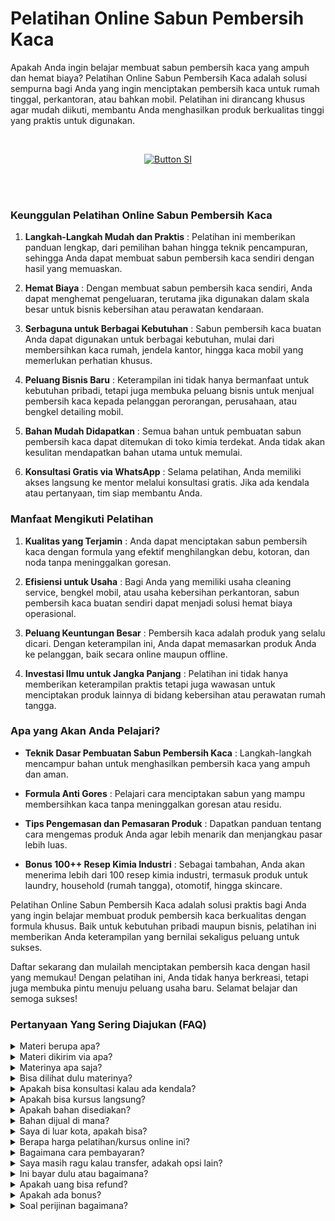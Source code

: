 # Pelatihan Online Sabun Pembersih Kaca

Apakah Anda ingin belajar membuat sabun pembersih kaca yang ampuh dan hemat biaya? Pelatihan Online Sabun Pembersih Kaca adalah solusi sempurna bagi Anda yang ingin menciptakan pembersih kaca untuk rumah tinggal, perkantoran, atau bahkan mobil. Pelatihan ini dirancang khusus agar mudah diikuti, membantu Anda menghasilkan produk berkualitas tinggi yang praktis untuk digunakan.

<br>

<div align = center>
    
[![Button SI]][Link SI]

<br>
<br>
</div>

### Keunggulan Pelatihan Online Sabun Pembersih Kaca

1. **Langkah-Langkah Mudah dan Praktis** :
Pelatihan ini memberikan panduan lengkap, dari pemilihan bahan hingga teknik pencampuran, sehingga Anda dapat membuat sabun pembersih kaca sendiri dengan hasil yang memuaskan.

2. **Hemat Biaya** :
Dengan membuat sabun pembersih kaca sendiri, Anda dapat menghemat pengeluaran, terutama jika digunakan dalam skala besar untuk bisnis kebersihan atau perawatan kendaraan.

3. **Serbaguna untuk Berbagai Kebutuhan** :
Sabun pembersih kaca buatan Anda dapat digunakan untuk berbagai kebutuhan, mulai dari membersihkan kaca rumah, jendela kantor, hingga kaca mobil yang memerlukan perhatian khusus.

4. **Peluang Bisnis Baru** :
Keterampilan ini tidak hanya bermanfaat untuk kebutuhan pribadi, tetapi juga membuka peluang bisnis untuk menjual pembersih kaca kepada pelanggan perorangan, perusahaan, atau bengkel detailing mobil.

5. **Bahan Mudah Didapatkan** :
Semua bahan untuk pembuatan sabun pembersih kaca dapat ditemukan di toko kimia terdekat. Anda tidak akan kesulitan mendapatkan bahan utama untuk memulai.

6. **Konsultasi Gratis via WhatsApp** :
Selama pelatihan, Anda memiliki akses langsung ke mentor melalui konsultasi gratis. Jika ada kendala atau pertanyaan, tim siap membantu Anda.


### Manfaat Mengikuti Pelatihan

1. **Kualitas yang Terjamin** :
Anda dapat menciptakan sabun pembersih kaca dengan formula yang efektif menghilangkan debu, kotoran, dan noda tanpa meninggalkan goresan.

2. **Efisiensi untuk Usaha** :
Bagi Anda yang memiliki usaha cleaning service, bengkel mobil, atau usaha kebersihan perkantoran, sabun pembersih kaca buatan sendiri dapat menjadi solusi hemat biaya operasional.

3. **Peluang Keuntungan Besar** :
Pembersih kaca adalah produk yang selalu dicari. Dengan keterampilan ini, Anda dapat memasarkan produk Anda ke pelanggan, baik secara online maupun offline.

4. **Investasi Ilmu untuk Jangka Panjang** :
Pelatihan ini tidak hanya memberikan keterampilan praktis tetapi juga wawasan untuk menciptakan produk lainnya di bidang kebersihan atau perawatan rumah tangga.


### Apa yang Akan Anda Pelajari?

- **Teknik Dasar Pembuatan Sabun Pembersih Kaca** :
Langkah-langkah mencampur bahan untuk menghasilkan pembersih kaca yang ampuh dan aman.

- **Formula Anti Gores** :
Pelajari cara menciptakan sabun yang mampu membersihkan kaca tanpa meninggalkan goresan atau residu.

- **Tips Pengemasan dan Pemasaran Produk** :
Dapatkan panduan tentang cara mengemas produk Anda agar lebih menarik dan menjangkau pasar lebih luas.

- **Bonus 100++ Resep Kimia Industri** :
Sebagai tambahan, Anda akan menerima lebih dari 100 resep kimia industri, termasuk produk untuk laundry, household (rumah tangga), otomotif, hingga skincare.

Pelatihan Online Sabun Pembersih Kaca adalah solusi praktis bagi Anda yang ingin belajar membuat produk pembersih kaca berkualitas dengan formula khusus. Baik untuk kebutuhan pribadi maupun bisnis, pelatihan ini memberikan Anda keterampilan yang bernilai sekaligus peluang untuk sukses.

Daftar sekarang dan mulailah menciptakan pembersih kaca dengan hasil yang memukau! Dengan pelatihan ini, Anda tidak hanya berkreasi, tetapi juga membuka pintu menuju peluang usaha baru. Selamat belajar dan semoga sukses!




### Pertanyaan Yang Sering Diajukan (FAQ)
<details>
<summary>Materi berupa apa?</summary>
Materi berupa file video dan teks.
</details>
<details>
<summary>Materi dikirim via apa?</summary>
Materi dikirim via Whatsapp atau email.
</details>
<details>
<summary>Materinya apa saja?</summary>
Materi sesuai dengan judul dan deskripsi.
</details>
<details>
<summary>Bisa dilihat dulu materinya?</summary>
Sudah dijelaskan materi sesuai dengan judul dan deskripsi. Kalau Anda ingin tahu resep lengkap, Anda transaksi dulu baru diberikan materi. 
</details>
<details>
<summary>Apakah bisa konsultasi kalau ada kendala?</summary>
Bisa nanti via Whatsapp terkait materi yang diikuti.
</details>
<details>
<summary>Apakah bisa kursus langsung?</summary>
Bisa. Anda bisa ke Workshop di Jakarta, Bogor, atau Purwokerto.
</details>
<details>
<summary>Apakah bahan disediakan?</summary>
Iya bila ikuti kursus langsung (offline). Bahan dan hasil praktek nanti bisa dibawa pulang
</details>
<details>
<summary>Bahan dijual di mana?</summary>
Bahan bisa dibeli di toko kimia terdekat atau via marketplace.
</details>
<details>
<summary>Saya di luar kota, apakah bisa?</summary>
Anda bisa mengikuti via online atau datang ke workshop. Kami bisa juga datang ke lokasi Anda. Kursus pelatihan ini juga bisa diajarkan online di kota atau kabupaten berikut:
Banda Aceh, Bener Meriah, Bireun, Gayo Lues, Langsa, Lhokseumawe, Nagan Raya, Pidie, Sabang, Simeulue, Subulussalam, Badung, Bangli, Buleleng, Denpasar, Gianyar, Jembrana, Karangasem, Klungkung, Tabanan, Cilegon, Lebak, Pandeglang, Serang, Tangerang, Bengkulu, Kaur, Kepahiang, Lebong, Mukomuko, Rejang Lebong, Seluma, Bantul, Gunungkidul, Kulon Progo, Sleman, Yogyakarta, Jakarta, Kepulauan Seribu, Boalemo, Bone Bolango, Gorontalo, Pohuwato, Batanghari, Bungo, Jambi, Kerinci, Merangin, Muaro Jambi, Sarolangun, Sungai Penuh, Tanjung Jabung, Tebo, Bandung, Banjar, Bekasi, Bogor, Ciamis, Cimahi, Cirebon, Depok, Garut, Indramayu, Karawang, Kuningan, Majalengka, Pangandaran, Purwakarta, Subang, Sukabumi, Sumedang, Tasikmalaya, Banjarnegara, Banyumas, Batang, Blora, Boyolali, Brebes, Cilacap, Demak, Grobogan, Jepara, Karanganyar, Kebumen, Kendal, Klaten, Kudus, Magelang, Pati, Pekalongan, Pemalang, Purbalingga, Purworejo, Rembang, Salatiga, Semarang, Sukoharjo, Surakarta (Solo), Tegal, Temanggung, Wonogiri, Wonosobo, Bangkalan, Banyuwangi, Batu, Blitar, Bojonegoro, Bondowoso, Gresik, Jember, Jombang, Kediri, Lamongan, Lumajang, Madiun, Magetan, Malang, Mojokerto, Nganjuk, Ngawi, Pacitan, Pamekasan, Pasuruan, Ponorogo, Probolinggo, Sampang, Sidoarjo, Situbondao, Sumenep, Surabaya, Trenggalek, Tuban, Tulungagung, Bengkayang, Kapuas Hulu, Kayong Utara, Ketapang, Kubu Raya, Landak, Melawi, Mempawah, Pontianak, Sambas, Sanggau, Sekadau, Singkaawang, Sintang, Balangan, Banjar, Banjarbaru, Banjarmasin, Barito Kuala, Hulu Sungai, Kotabaru, Tabalang, Tanah Bumbu, Tanah Laut, Tapin, Barito, Gunung Mas, Kapuas, Katingan, Kotawaringin, Lamandau, Murung Raya, Palangka Raya, Pulau Pisau, Seruyan, Sukamara, Balikpapan, Berau, Bontang, Kutai, Kutai Kartanegara, Mahakam Ulu, Paser, Penajam paser Utara, Samarinda, Bulungan, Malinau, Nunukan, Tana Tidung, Tarakan, Bangka, Belitung, Pangkalpinang, Batam, Bintan, Karimun, Anambas, Lingga, Natuna, Tanjungpinang, Bandar Lampung, Lampung, Mesuji, Metro, Pesawaran, Pesisir Barat, Pringsewu, Tanggamus, Tulang Bawang, Way Kanan, Ambon, Buru, Aru, Tanimbar, Maluku, Seram, Tual, Halmahera, Sula, Morotai, Taliabu, Ternate, Tidore, Bima, Dompu, Lombok, Mataram, Sumbawa, Alor, Belu, Ende, Flores, Kupang, Lembata, Malaka, Manggarai, Nagekeo, Ngada, Rote Ndao, Sabu Raijua, Sikka, Sumba, Timor, Jayapura, Keerom, Yapen. Raya, Mamberamo Raya, Sarmi, Supiori, Waropen, Fakfak, Kaimana, Monokwari, Arfak, Bintuni, Wondama, Maybrat, Raja Ampat, Sorong, Tambrauw, Jayawijaya, Lanny Jaya, Nduga, Bintang, Tolikara, Yahukimo, Yalimo, Asmat, Boven Digoel, Mappi, Merauke, Deiyai, Dogiyai, Intan Jaya, Mimika, Nabire, Paniai, Puncak, Bengkalis, Dumai, Indragiri, Kampar, Meranti, Kuantan Singingi, Pekanbaru, Pelalawan, Rokan Hilir, Rokan Hulu, Siak, Majene, Mamasa, Mamuju, Pasangkayu, Polewali Mandar, Bantaeng, Barru, Bone, Bulukumba, Enrekang, Gowa, Janeponto, Selayar, Luwu, Makassar, Maros, Palopo, Pangkajene Dan Kepulauan, Parepare, Pinrang, Sidenreng Rappang, Sinjai, Soppeng, Takalar, Tana Toraja, Toraja, Wajo, Banggai, Buol, Donggala, Morowali, Palu, Parigi Moutong, Poso, Sogi, Tojo Una Una, Tolitoli, Baubau, Bombana, Buton, Kendari, Kolaka, Konawe, Muna, Wakatobi, Bitung, Bolaang Mongondow, Sangihe, Siau Tagulandang Biaro, Kotamobagu, Manado, Minahasa, Tomohon, Agam, Bukittinggi, Dharmasraya, Mentawai, Lima Puluh Kota, Padang, Padang Panjang, Padang Pariaman, Pariaman, Pasaman, Paykumbuh, Pesisir Selatan, Sawahlunto, Sijunjung, Solok, Tanah Datar, Banyuasin, Empat Lawang, Lahat, Lubuklinggau, Muara Enim, Musi Banyuasin, Musi Rawas, Ogan Ilir, Ogan Komering Ilir, Ogan Komering Ulu, Pagaralam, Palembang, Penukal Abab Lematang Ilir, Prabumulih, Asahan, Batu Bara, Binjai, Dairi, Deli Serdang, Gunungsitoli, Humbang Hasundutan, Karo, Labuhanbatu, Langkat, Mandailing Natal, Medan, Nias, Padang Lawas, Padangsidimpuan, Pematangsiantar, Pakpak Bharat, Samosir, Serdang Bedagai, Sibolga, Simalungun, Tanjungbalai, Tapanuli, Tebing Tinggi, dan Toba.
</details>
<details>
<summary>Berapa harga pelatihan/kursus online ini?</summary>
Harga Rp 375000 per materi.
</details>
<details>
<summary>Bagaimana cara pembayaran?</summary>
Via transfer bank. Pastikan kirim tanda bukti ya.
</details>
<details>
<summary>Saya masih ragu kalau transfer, adakah opsi lain?</summary>
Bisa ikuti pelatihan offline atau datang langsung, kalau online bisa via pihak ketiga seperti di Ratakan tapi tidak mendapat support konsultasi karena biaya admin tinggi yakni 35%. Anda tetap mendapatkan materi yang cukup dan bonus.
</details>
<details>
<summary>Ini bayar dulu atau bagaimana?</summary>
Kalau akan mengikuti pelatihan offline atau ketemuan maka wajib DP 35% atau bayar full/penuh. Harga pelatihan offline berbeda ya dengan pelatihan online. Sedangkan kalau ingin mengikuti pelatihan online harus bayar full baru dapatkan materi.
</details>
<details>
<summary>Apakah uang bisa refund?</summary>
Tidak bisa. Uang tidak bisa dikembalikan dengan alasan apapun. 
</details>
<details>
<summary>Apakah ada bonus?</summary>
Iya. Bonus 100++ resep kimia industri tentang laundry, household, otomotif, dan skincare.
</details>
<details>
<summary>Soal perijinan bagaimana?</summary>
Anda bisa urus sendiri terkait perijinan di daerah masing-masing. Di sini hanya membuka pelatihan atau kursus.
</details>
    
<!---------------------------------[ Bagian Single Image ]---------------------------------->

[Button SI]: https://ratakan.com/uploads/prd-506feddc94.png
[Link SI]: #
